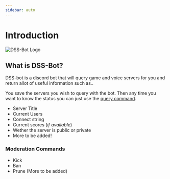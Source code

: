 ```yaml
---
sidebar: auto
---
```


# Introduction

![DSS-Bot Logo](/images/DSS-BOT-BLUE.PNG)

## What is DSS-Bot?

DSS-bot is a discord bot that will query game and voice servers for you and return allot of useful information such as..

You save the servers you wish to query with the bot. Then any time you want to know
the status you can just use the [query command](/commands/serverstatus.html#server-query).

- Server Title
- Current Users
- Connect string
- Current scores (*if available*)
- Wether the server is public or private
- More to be added!

### Moderation Commands

- Kick
- Ban
- Prune
(More to be added)


